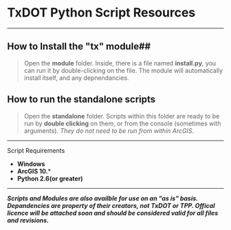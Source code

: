 # TxDOT Python Script Resources #

----------

## How to Install the "**tx**" module##
	
> Open the **module** folder. Inside, there is a file named **install.py**, you can run it by double-clicking on the file. The module will automatically install itself, and any depnendancies.


## How to run the **standalone** scripts ##

> Open the **standalone** folder. Scripts within this folder are ready to be run by **double clicking** on them, or from the console (sometimes with arguments).  *They do not need to be run from within ArcGIS*.

----------

Script Requirements
- **Windows**
- **ArcGIS 10.***
- **Python 2.6(or greater)**

----------

***Scripts and Modules are also availble for use on an "as is" basis. Depandencies are property of their creators, not TxDOT or TPP. Offical licence will be attached soon and should be considered valid for all files and revisions.*** 